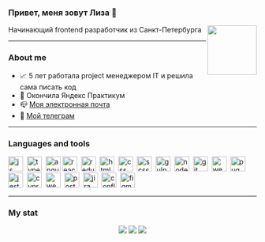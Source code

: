 ### Привет, меня зовут Лиза :wave:
Начинающий frontend разработчик из Санкт-Петербурга
<img align="right" src="https://media.giphy.com/media/RN8FdaB6T1bkkI5n4I/giphy.gif" width="100"/>

---

### About me

- :chart_with_upwards_trend: 5 лет работала project менеджером IT и решила сама писать код
- :seedling: Окончила Яндекс Практикум
- :mailbox_closed: [Моя электронная почта](mailto:me@lizaelkina.ru)
- :incoming_envelope: <a href="https://t.me/lizaelkina">Мой телеграм</a> 

---

### Languages and tools

<div class="icons">
	<img src="https://cdn.jsdelivr.net/gh/devicons/devicon/icons/javascript/javascript-original.svg" title="js" width="30" height="30"/>&nbsp;
	<img src="https://cdn.jsdelivr.net/gh/devicons/devicon/icons/typescript/typescript-original.svg" title="typescript" width="30" height="30"/>&nbsp;
	<img src="https://cdn.jsdelivr.net/gh/devicons/devicon/icons/angularjs/angularjs-original.svg" title="angular" width="30" height="30"/>
	<img src="https://cdn.jsdelivr.net/gh/devicons/devicon/icons/react/react-original.svg" title="react" width="30" height="30"/>&nbsp;
	<img src="https://cdn.jsdelivr.net/gh/devicons/devicon/icons/redux/redux-original.svg" title="redux" width="30" height="30"/>&nbsp;
	<img src="https://cdn.jsdelivr.net/gh/devicons/devicon/icons/html5/html5-original.svg" title="html" width="30" height="30"/>&nbsp;
	<img src="https://cdn.jsdelivr.net/gh/devicons/devicon/icons/css3/css3-original.svg" title="css" width="30" height="30"/>&nbsp;
	<img src="https://cdn.jsdelivr.net/gh/devicons/devicon/icons/sass/sass-original.svg" title="scss" width="30" height="30"/>&nbsp;
	<img src="https://cdn.jsdelivr.net/gh/devicons/devicon/icons/gulp/gulp-plain.svg" title="gulp" width="30" height="30"/>&nbsp;
	<img src="https://cdn.jsdelivr.net/gh/devicons/devicon/icons/nodejs/nodejs-original.svg" title="node" width="30" height="30"/>&nbsp;
	<img src="https://cdn.jsdelivr.net/gh/devicons/devicon/icons/git/git-plain.svg" title="git" width="30" height="30"/>&nbsp;
	<img src="https://cdn.jsdelivr.net/gh/devicons/devicon/icons/webpack/webpack-original.svg" title="webpack" width="30" height="30"/>&nbsp;
	<img src="https://cdn.rawgit.com/pugjs/pug-logo/eec436cee8fd9d1726d7839cbe99d1f694692c0c/SVG/pug-final-logo-_-colour-128.svg" title="pug" width="30" height="30"/>&nbsp;
	<img src="https://cdn.jsdelivr.net/gh/devicons/devicon/icons/jest/jest-plain.svg" title="jest" width="30" height="30"/>&nbsp;
	<img src="https://cdn.jsdelivr.net/gh/devicons/devicon/icons/cypressio/cypressio-original.svg" title="cypress" width="30" height="30"/>&nbsp;
	<img src="https://cdn.jsdelivr.net/gh/devicons/devicon/icons/webstorm/webstorm-original.svg" title="webstorm" width="30" height="30"/>&nbsp;
	<img src="https://cdn.jsdelivr.net/gh/devicons/devicon/icons/postman/postman-original.svg" title="postman" width="30" height="30"/>&nbsp;         
	<img src="https://cdn.jsdelivr.net/gh/devicons/devicon/icons/jira/jira-original.svg" title="jira" width="30" height="30"/>&nbsp;
	<img src="https://cdn.jsdelivr.net/gh/devicons/devicon/icons/confluence/confluence-original.svg" title="confluence" width="30" height="30"/>&nbsp;
	<img src="https://cdn.jsdelivr.net/gh/devicons/devicon/icons/figma/figma-original.svg" title="figma" width="30" height="30"/>&nbsp;
</div>

---    

### My stat
<div id="stat" align="center">
	<img src="https://github-profile-summary-cards.vercel.app/api/cards/profile-details?username=lizaelkina&theme=transparent"/>
	<img src="https://github-profile-summary-cards.vercel.app/api/cards/most-commit-language?username=lizaelkina&theme=transparent"/>
	<img src="https://github-profile-summary-cards.vercel.app/api/cards/stats?username=lizaelkina&theme=transparent"/>
</div>
